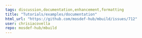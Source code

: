 ```yaml
---
tags: discussion,documentation,enhancement,formatting
title: "Tutorials/examples/documentation"
html_url: "https://github.com/mosdef-hub/mbuild/issues/712"
user: chrisiacovella
repo: mosdef-hub/mbuild
---
```


